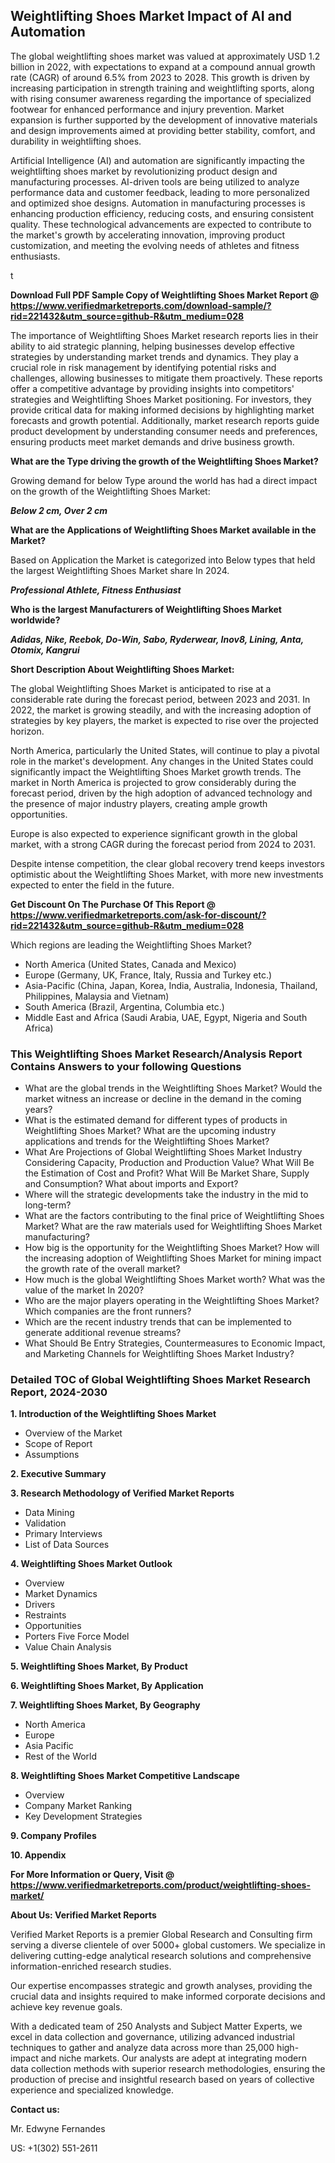 <h2>Weightlifting Shoes Market Impact of AI and Automation</h2><p>The global weightlifting shoes market was valued at approximately USD 1.2 billion in 2022, with expectations to expand at a compound annual growth rate (CAGR) of around 6.5% from 2023 to 2028. This growth is driven by increasing participation in strength training and weightlifting sports, along with rising consumer awareness regarding the importance of specialized footwear for enhanced performance and injury prevention. Market expansion is further supported by the development of innovative materials and design improvements aimed at providing better stability, comfort, and durability in weightlifting shoes.</p><p>Artificial Intelligence (AI) and automation are significantly impacting the weightlifting shoes market by revolutionizing product design and manufacturing processes. AI-driven tools are being utilized to analyze performance data and customer feedback, leading to more personalized and optimized shoe designs. Automation in manufacturing processes is enhancing production efficiency, reducing costs, and ensuring consistent quality. These technological advancements are expected to contribute to the market's growth by accelerating innovation, improving product customization, and meeting the evolving needs of athletes and fitness enthusiasts.</p>t</p><p id="" class=""><strong>Download Full PDF Sample Copy of Weightlifting Shoes Market Report @ <a href="https://www.verifiedmarketreports.com/download-sample/?rid=221432&utm_source=github-R&utm_medium=028" target="_blank">https://www.verifiedmarketreports.com/download-sample/?rid=221432&utm_source=github-R&utm_medium=028</a></strong></p><p>The importance of&nbsp;Weightlifting Shoes Market research reports lies in their ability to aid strategic planning, helping businesses develop effective strategies by understanding market trends and dynamics. They play a crucial role in risk management by identifying potential risks and challenges, allowing businesses to mitigate them proactively. These reports offer a competitive advantage by providing insights into competitors' strategies and Weightlifting Shoes Market positioning. For investors, they provide critical data for making informed decisions by highlighting market forecasts and growth potential. Additionally, market research reports guide product development by understanding consumer needs and preferences, ensuring products meet market demands and drive business growth.</p><p><strong>What are the&nbsp;Type driving the growth of the Weightlifting Shoes Market?</strong></p><p id="" class="">Growing demand for below Type around the world has had a direct impact on the growth of the Weightlifting Shoes Market:</p><em><strong>Below 2 cm, Over 2 cm</strong></em></p><strong>What are the&nbsp;Applications&nbsp;of Weightlifting Shoes Market available in the Market?</strong></p><p id="" class="">Based on Application the Market is categorized into Below types that held the largest Weightlifting Shoes Market share In 2024.</p><em><strong>Professional Athlete, Fitness Enthusiast</strong></em></p><strong>Who is the largest Manufacturers of Weightlifting Shoes Market worldwide?</strong></p><p><em><strong>Adidas, Nike, Reebok, Do-Win, Sabo, Ryderwear, Inov8, Lining, Anta, Otomix, Kangrui</strong></em></p><p id="" class=""><strong>Short Description About Weightlifting Shoes Market:</strong></p><p>The global Weightlifting Shoes Market is anticipated to rise at a considerable rate during the forecast period, between 2023 and 2031. In 2022, the market is growing steadily, and with the increasing adoption of strategies by key players, the market is expected to rise over the projected horizon.</p><p>North America, particularly the United States, will continue to play a pivotal role in the market's development. Any changes in the United States could significantly impact the Weightlifting Shoes Market growth trends. The market in North America is projected to grow considerably during the forecast period, driven by the high adoption of advanced technology and the presence of major industry players, creating ample growth opportunities.</p><p>Europe is also expected to experience significant growth in the global market, with a strong CAGR during the forecast period from 2024 to 2031.</p><p>Despite intense competition, the clear global recovery trend keeps investors optimistic about the Weightlifting Shoes Market, with more new investments expected to enter the field in the future.</p><p id="" class=""><strong>Get Discount On The Purchase Of This Report @ <a href="https://www.verifiedmarketreports.com/ask-for-discount/?rid=221432&utm_source=github-R&utm_medium=028" target="_blank">https://www.verifiedmarketreports.com/ask-for-discount/?rid=221432&utm_source=github-R&utm_medium=028</a></strong></p>Which regions are leading the Weightlifting Shoes Market?</p><ul><li>North America (United States, Canada and Mexico)</li><li>Europe (Germany, UK, France, Italy, Russia and Turkey etc.)</li><li>Asia-Pacific (China, Japan, Korea, India, Australia, Indonesia, Thailand, Philippines, Malaysia and Vietnam)</li><li>South America (Brazil, Argentina, Columbia etc.)</li><li>Middle East and Africa (Saudi Arabia, UAE, Egypt, Nigeria and South Africa)</li></ul><h3 id="" class="">This Weightlifting Shoes Market Research/Analysis Report Contains Answers to your following Questions</h3><ul><li>What are the global trends in the Weightlifting Shoes Market? Would the market witness an increase or decline in the demand in the coming years?</li><li>What is the estimated demand for different types of products in Weightlifting Shoes Market? What are the upcoming industry applications and trends for the Weightlifting Shoes Market?</li><li>What Are Projections of Global Weightlifting Shoes Market Industry Considering Capacity, Production and Production Value? What Will Be the Estimation of Cost and Profit? What Will Be Market Share, Supply and Consumption? What about imports and Export?</li><li>Where will the strategic developments take the industry in the mid to long-term?</li><li>What are the factors contributing to the final price of Weightlifting Shoes Market? What are the raw materials used for Weightlifting Shoes Market manufacturing?</li><li>How big is the opportunity for the Weightlifting Shoes Market? How will the increasing adoption of Weightlifting Shoes Market for mining impact the growth rate of the overall market?</li><li>How much is the global Weightlifting Shoes Market worth? What was the value of the market In 2020?</li><li>Who are the major players operating in the Weightlifting Shoes Market? Which companies are the front runners?</li><li>Which are the recent industry trends that can be implemented to generate additional revenue streams?</li><li>What Should Be Entry Strategies, Countermeasures to Economic Impact, and Marketing Channels for Weightlifting Shoes Market Industry?</li></ul><h3 id="" class="">Detailed TOC of Global Weightlifting Shoes Market Research Report, 2024-2030</h3><p id="" class=""><strong>1. Introduction of the Weightlifting Shoes Market</strong></p><ul><li>Overview of the Market</li><li>Scope of Report</li><li>Assumptions</li></ul><p id="" class=""><strong>2. Executive Summary</strong></p><p id="" class=""><strong>3. Research Methodology of Verified Market Reports</strong></p><ul><li>Data Mining</li><li>Validation</li><li>Primary Interviews</li><li>List of Data Sources</li></ul><p id="" class=""><strong>4. Weightlifting Shoes Market Outlook</strong></p><ul><li>Overview</li><li>Market Dynamics</li><li>Drivers</li><li>Restraints</li><li>Opportunities</li><li>Porters Five Force Model</li><li>Value Chain Analysis</li></ul><p id="" class=""><strong>5. Weightlifting Shoes Market, By Product</strong></p><p id="" class=""><strong>6. Weightlifting Shoes Market, By Application</strong></p><p id="" class=""><strong>7. Weightlifting Shoes Market, By Geography</strong></p><ul><li>North America</li><li>Europe</li><li>Asia Pacific</li><li>Rest of the World</li></ul><p id="" class=""><strong>8. Weightlifting Shoes Market Competitive Landscape</strong></p><ul><li>Overview</li><li>Company Market Ranking</li><li>Key Development Strategies</li></ul><p id="" class=""><strong>9. Company Profiles</strong></p><p id="" class=""><strong>10. Appendix</strong></p><p id="" class=""><strong>For More Information or Query, Visit @ <a href="https://www.verifiedmarketreports.com/product/weightlifting-shoes-market/" target="_blank">https://www.verifiedmarketreports.com/product/weightlifting-shoes-market/</a></strong></p><p id="" class=""><strong>About Us: Verified Market Reports</strong></p><p id="" class="">Verified Market Reports is a premier Global Research and Consulting firm serving a diverse clientele of over 5000+ global customers. We specialize in delivering cutting-edge analytical research solutions and comprehensive information-enriched research studies.</p><p id="" class="">Our expertise encompasses strategic and growth analyses, providing the crucial data and insights required to make informed corporate decisions and achieve key revenue goals.</p><p id="" class="">With a dedicated team of 250 Analysts and Subject Matter Experts, we excel in data collection and governance, utilizing advanced industrial techniques to gather and analyze data across more than 25,000 high-impact and niche markets. Our analysts are adept at integrating modern data collection methods with superior research methodologies, ensuring the production of precise and insightful research based on years of collective experience and specialized knowledge.</p><p id="" class=""><strong>Contact us:</strong></p><p id="" class="">Mr. Edwyne Fernandes</p><p id="" class="">US: +1(302) 551-2611</p>